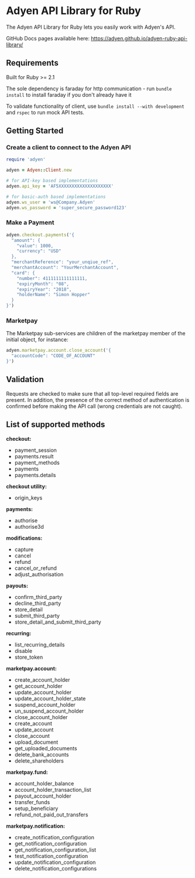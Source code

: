 # Adyen API Library for Ruby

The Adyen API Library for Ruby lets you easily work with Adyen's API.

GitHub Docs pages available here:
https://adyen.github.io/adyen-ruby-api-library/

## Requirements

Built for Ruby >= 2.1

The sole dependency is faraday for http communication - run `bundle install` to install faraday if you don't already have it

To validate functionality of client, use `bundle install --with development` and `rspec` to run mock API tests.

## Getting Started

### Create a client to connect to the Adyen API
```ruby
require 'adyen'

adyen = Adyen::Client.new

# for API-key based implementations
adyen.api_key = 'AF5XXXXXXXXXXXXXXXXXXXX'

# for basic-auth based implementations
adyen.ws_user = 'ws@Company.Adyen'
adyen.ws_password = 'super_secure_password123'
```

### Make a Payment
```ruby
adyen.checkout.payments('{
  "amount": {
    "value": 1000,
    "currency": "USD"
  },
  "merchantReference": "your_unqiue_ref",
  "merchantAccount": "YourMerchantAccount",
  "card": {
    "number": 4111111111111111,
    "expiryMonth": "08",
    "expiryYear": "2018",
    "holderName": "Simon Hopper"
  }
}')
```

### Marketpay
The Marketpay sub-services are children of the marketpay member of the initial object, for instance:
```ruby
adyen.marketpay.account.close_account('{
  "accountCode": "CODE_OF_ACCOUNT"
}')
```

## Validation
Requests are checked to make sure that all top-level required fields are present.  In addition, the presence of the correct method of authentication is confirmed before making the API call (wrong credentials are not caught).

## List of supported methods

**checkout:**
- payment_session
- payments.result
- payment_methods
- payments
- payments.details

**checkout utility:**
- origin_keys

**payments:**
- authorise
- authorise3d

**modifications:**
- capture
- cancel
- refund
- cancel_or_refund
- adjust_authorisation

**payouts:**
- confirm_third_party
- decline_third_party
- store_detail
- submit_third_party
- store_detail_and_submit_third_party

**recurring:**
- list_recurring_details
- disable
- store_token

**marketpay.account:**
- create_account_holder
- get_account_holder
- update_account_holder
- update_account_holder_state
- suspend_account_holder
- un_suspend_account_holder
- close_account_holder
- create_account
- update_account
- close_account
- upload_document
- get_uploaded_documents
- delete_bank_accounts
- delete_shareholders

**marketpay.fund:**
- account_holder_balance
- account_holder_transaction_list
- payout_account_holder
- transfer_funds
- setup_beneficiary
- refund_not_paid_out_transfers

**marketpay.notification:**
- create_notification_configuration
- get_notification_configuration
- get_notification_configuration_list
- test_notification_configuration
- update_notification_configuration
- delete_notification_configurations
